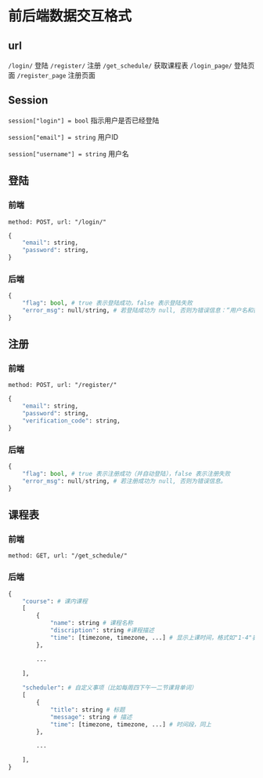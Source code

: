 # 前后端数据交互格式

## url

`/login/` 登陆
`/register/` 注册
`/get_schedule/` 获取课程表
`/login_page/` 登陆页面
`/register_page` 注册页面

## Session
`session["login"] = bool` 指示用户是否已经登陆

`session["email"] = string` 用户ID

`session["username"] = string` 用户名

## 登陆

### 前端
`method: POST, url: "/login/"`

```python
{
    "email": string,
    "password": string,
}
```

### 后端

```python
{
    "flag": bool, # true 表示登陆成功，false 表示登陆失败
    "error_msg": null/string, # 若登陆成功为 null, 否则为错误信息：“用户名和密码错误”表示用户名或密码错误；
}
```

## 注册

### 前端
`method: POST, url: "/register/"`

```python
{
    "email": string,
    "password": string,
    "verification_code": string,
}
```

### 后端
```python
{
    "flag": bool, # true 表示注册成功（并自动登陆），false 表示注册失败
    "error_msg": null/string, # 若注册成功为 null, 否则为错误信息。
}
```

## 课程表

### 前端
`method: GET, url: "/get_schedule/"`

### 后端

```python
{
    "course": # 课内课程
    [
        {
            "name": string # 课程名称
            "discription": string #课程描述
            "time": [timezone, timezone, ...] # 显示上课时间，格式如"1-4"表示周一第四节课，"0-0"表示未定时间段
        },

        ...
        
    ],

    "scheduler": # 自定义事项（比如每周四下午一二节课背单词）
    [
        {
            "title": string # 标题
            "message": string # 描述
            "time": [timezone, timezone, ...] # 时间段，同上
        },

        ...

    ],
}
```